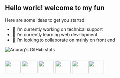 <link rel="stylesheet" href="https://cdn.jsdelivr.net/gh/devicons/devicon@v2.15.1/devicon.min.css">


## Hello world! welcome to my fun


Here are some ideas to get you started:

- 🔭 I’m currently working on technical support
- 🌱 I’m currently learning web development
- 👯 I’m looking to collaborate on mainly on front end

<!--
<div align="left">
  <a href="https://github.com/erikferreira0403">
  <img height="180em" src="https://github-readme-stats.vercel.app/api?username=erikferreira0403&show_icons=true&theme=dracula&include_all_commits=true&count_private=true"/>
  <img height="180em" src="https://github-readme-stats.vercel.app/api/top-langs/?username=erikferreira0403&layout=compact&langs_count=7&theme=dracula"/>
</div>
##
-->
![Anurag's GitHub stats](https://github-readme-stats.vercel.app/api?username=erikferreira0403&show_icons=true&theme=radical)

##
<img height="40" width="50" src="https://cdn.jsdelivr.net/gh/devicons/devicon/icons/javascript/javascript-original.svg" /> <td> 
<img height="40" width="50" src="https://cdn.jsdelivr.net/gh/devicons/devicon/icons/css3/css3-original.svg" /> 
<img height="40" width="50" src="https://cdn.jsdelivr.net/gh/devicons/devicon/icons/html5/html5-original.svg" /> 
<img height="40" width="50" src="https://cdn.jsdelivr.net/gh/devicons/devicon/icons/figma/figma-original.svg" /> 
<img height="40" width="50" src="https://cdn.jsdelivr.net/gh/devicons/devicon/icons/angularjs/angularjs-original.svg" />
<img height="40" width="50" src="https://cdn.jsdelivr.net/gh/devicons/devicon/icons/csharp/csharp-original.svg" />



